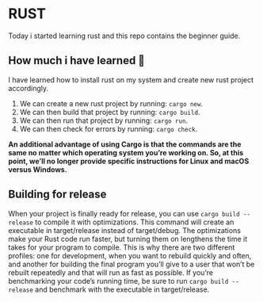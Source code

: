 # RUST

Today i started learning rust and this repo contains the beginner guide.

## How much i have learned 🤔

I have learned how to install rust on my system and create new rust project accordingly.

1) We can create a new rust project by running: `cargo new`.
2) We can then build that project by running: `cargo build`.
3) We can then run that project by running: `cargo run`.
4) We can then check for errors by running: `cargo check`.

**An additional advantage of using Cargo is that the commands are the same no matter which operating system you’re working on. So, at this point, we’ll no longer provide specific instructions for Linux and macOS versus Windows.**

## Building for release

When your project is finally ready for release, you can use `cargo build --release` to compile it with optimizations. This command will create an executable in target/release instead of target/debug. The optimizations make your Rust code run faster, but turning them on lengthens the time it takes for your program to compile. This is why there are two different profiles: one for development, when you want to rebuild quickly and often, and another for building the final program you’ll give to a user that won’t be rebuilt repeatedly and that will run as fast as possible. If you’re benchmarking your code’s running time, be sure to run `cargo build --release` and benchmark with the executable in target/release.
